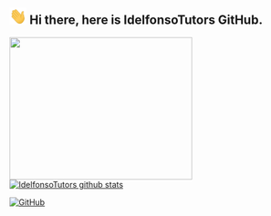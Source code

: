 <h2><img src="https://raw.githubusercontent.com/ABSphreak/ABSphreak/master/gifs/Hi.gif" width="30px"> Hi there, here is IdelfonsoTutors GitHub.</h2>

<img align='left' src='https://64.media.tumblr.com/cd63b535165b335011df836953712372/07cca6b2fc835dbe-6d/s640x960/dcf58e70f52218a4daa3e998326df870d6c66f07.gif' width='320' height='250'>

[![IdelfonsoTutors github stats](https://github-readme-stats.vercel.app/api?username=idelfonsotutors)](https://github.com/idelfonsotutors)

[![GitHub](https://img.shields.io/badge/dynamic/json?logo=github&label=GitHub+Followers&labelColor=282c34&color=181717&query=%24.data.totalSubs&url=https%3A%2F%2Fapi.spencerwoo.com%2Fsubstats%2F%3Fsource%3Dgithub%26queryKey%3Didelfonsotutors&longCache=true)](https://github.com/idelfonsotutors)





<!---
IdelfonsoTutors/IdelfonsoTutors is a ✨ special ✨ repository because its `README.md` (this file) appears on your GitHub profile.
You can click the Preview link to take a look at your changes.
--->
